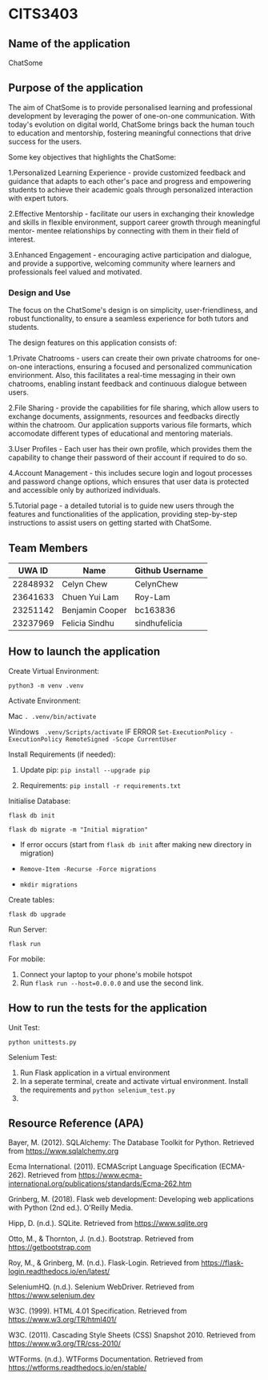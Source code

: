 # CITS3403

## Name of the application
ChatSome

## Purpose of the application
The aim of ChatSome is to provide personalised learning and professional development
by leveraging the power of one-on-one communication. With today's evolution on digital world, ChatSome brings back the human touch to education and mentorship, fostering meaningful connections that drive success for the users. 

Some key objectives that highlights the ChatSome: 

1.Personalized Learning Experience - provide customized feedback and guidance that adapts to each other's pace and progress and empowering students to achieve their
academic goals through personalized interaction with expert tutors.

2.Effective Mentorship - facilitate our users in exchanging their knowledge and skills in flexible environment, support career growth through meaningful mentor-
mentee relationships by connecting with them in their field of interest.

3.Enhanced Engagement - encouraging active participation and dialogue, and provide
a supportive, welcoming community where learners and professionals feel valued and
motivated. 

### Design and Use
The focus on the ChatSome's design is on simplicity, user-friendliness, and robust
functionality, to ensure a seamless experience for both tutors and students. 

The design features on this application consists of:

1.Private Chatrooms - users can create their own private chatrooms for one-on-one
interactions, ensuring a focused and personalized communication envirionment. Also,
this facilitates a real-time messaging in their own chatrooms, enabling instant 
feedback and continuous dialogue between users. 

2.File Sharing - provide the capabilities for file sharing, which allow users to 
exchange documents, assignments, resources and feedbacks directly within the 
chatroom. Our application supports various file formarts, which accomodate different
types of educational and mentoring materials.

3.User Profiles - Each user has their own profile, which provides them the capability
to change their password of their account if required to do so. 

4.Account Management - this includes secure login and logout processes and password
change options, which ensures that user data is protected and accessible only by
authorized individuals.

5.Tutorial page - a detailed tutorial is to guide new users through the features
and functionalities of the application, providing step-by-step instructions to assist
users on getting started with ChatSome. 

## Team Members
| UWA ID | Name | Github Username |
| --------------- | --------------- | --------------- |
| 22848932 | Celyn Chew | CelynChew |
| 23641633  | Chuen Yui Lam  | Roy-Lam  |
| 23251142  | Benjamin Cooper | bc163836 |
| 23237969 | Felicia Sindhu | sindhufelicia |

## How to launch the application
Create Virtual Environment:

```python3 -m venv .venv```

Activate Environment:                              

Mac ```. .venv/bin/activate```   

Windows ``` .venv/Scripts/activate```     IF ERROR ```Set-ExecutionPolicy -ExecutionPolicy RemoteSigned -Scope CurrentUser```

Install Requirements (if needed):

1. Update pip: ```pip install --upgrade pip```

2. Requirements: ```pip install -r requirements.txt```

Initialise Database: 

```flask db init```                                

```flask db migrate -m "Initial migration"```  

- If error occurs (start from ```flask db init```  after making new directory in migration)

- ```Remove-Item -Recurse -Force migrations```

- ```mkdir migrations```

Create tables:

```flask db upgrade```

Run Server:

```flask run```

For mobile:

1. Connect your laptop to your phone's mobile hotspot
2. Run ```flask run --host=0.0.0.0``` and use the second link. 

## How to run the tests for the application
Unit Test:

```python unittests.py```

Selenium Test:
1. Run Flask application in a virtual environment
2. In a seperate terminal, create and activate virtual environment. Install the requirements and ```python selenium_test.py```
3. 


## Resource Reference (APA)
Bayer, M. (2012). SQLAlchemy: The Database Toolkit for Python. Retrieved from https://www.sqlalchemy.org

Ecma International. (2011). ECMAScript Language Specification (ECMA-262). Retrieved from https://www.ecma-international.org/publications/standards/Ecma-262.htm

Grinberg, M. (2018). Flask web development: Developing web applications with Python (2nd ed.). O'Reilly Media.

Hipp, D. (n.d.). SQLite. Retrieved from https://www.sqlite.org

Otto, M., & Thornton, J. (n.d.). Bootstrap. Retrieved from https://getbootstrap.com

Roy, M., & Grinberg, M. (n.d.). Flask-Login. Retrieved from https://flask-login.readthedocs.io/en/latest/

SeleniumHQ. (n.d.). Selenium WebDriver. Retrieved from https://www.selenium.dev

W3C. (1999). HTML 4.01 Specification. Retrieved from https://www.w3.org/TR/html401/

W3C. (2011). Cascading Style Sheets (CSS) Snapshot 2010. Retrieved from https://www.w3.org/TR/css-2010/

WTForms. (n.d.). WTForms Documentation. Retrieved from https://wtforms.readthedocs.io/en/stable/